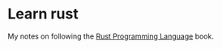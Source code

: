 # Learn rust

My notes on following the [Rust Programming Language](https://doc.rust-lang.org/book/second-edition/index.html) book.